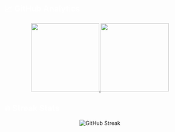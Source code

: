 <h2 style="color:white;">📈 GitHub Analytics</h2>

<div align="center">
  <a href="https://github.com/harshkushwaha7x">
    <img height="180em" src="https://github-readme-stats.vercel.app/api?username=harshkushwaha7x&show_icons=true&theme=tokyonight-transparent&include_all_commits=true&count_private=true&hide_border=true"/>
    <img height="180em" src="https://github-readme-stats.vercel.app/api/top-langs/?username=harshkushwaha7x&layout=compact&theme=tokyonight-transparent&hide_border=true&langs_count=8"/>
  </a>
</div>

<h2 style="color:white;">🔥 Streak Stats</h2>

<div align="center">
  <img src="https://github-readme-streak-stats.herokuapp.com/?user=harshkushwaha7x&theme=tokyonight&hide_border=true" alt="GitHub Streak"/>
</div>
